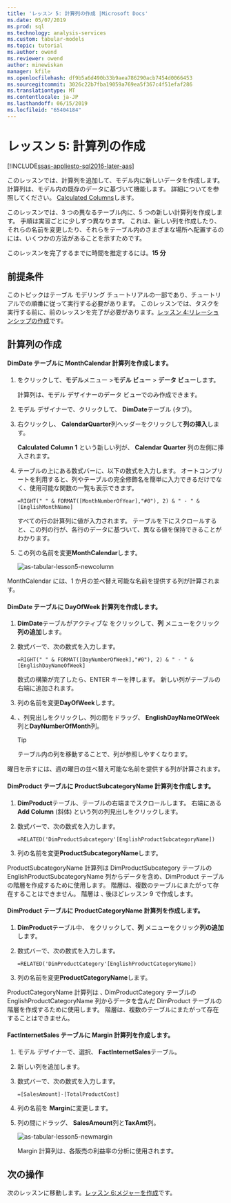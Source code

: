 ```yaml
---
title: 'レッスン 5: 計算列の作成 |Microsoft Docs'
ms.date: 05/07/2019
ms.prod: sql
ms.technology: analysis-services
ms.custom: tabular-models
ms.topic: tutorial
ms.author: owend
ms.reviewer: owend
author: minewiskan
manager: kfile
ms.openlocfilehash: df9b5a6d490b33b9aea786290acb7454d0066453
ms.sourcegitcommit: 3026c22b7fba19059a769ea5f367c4f51efaf286
ms.translationtype: MT
ms.contentlocale: ja-JP
ms.lasthandoff: 06/15/2019
ms.locfileid: "65404184"
---
```

# <a name="lesson-5-create-calculated-columns"></a>レッスン 5: 計算列の作成
[!INCLUDE[ssas-appliesto-sql2016-later-aas](../../includes/ssas-appliesto-sql2016-later-aas.md)]

このレッスンでは、計算列を追加して、モデル内に新しいデータを作成します。 計算列は、モデル内の既存のデータに基づいて機能します。 詳細についてを参照してください。 [Calculated Columns](../tabular-models/ssas-calculated-columns.md)します。  
  
このレッスンでは、3 つの異なるテーブル内に、5 つの新しい計算列を作成します。 手順は実習ごとに少しずつ異なります。 これは、新しい列を作成したり、それらの名前を変更したり、それらをテーブル内のさまざまな場所へ配置するのには、いくつかの方法があることを示すためです。  
  
このレッスンを完了するまでに時間を推定するには。**15 分**  
  
## <a name="prerequisites"></a>前提条件  
このトピックはテーブル モデリング チュートリアルの一部であり、チュートリアルでの順番に従って実行する必要があります。 このレッスンでは、タスクを実行する前に、前のレッスンを完了が必要があります。[レッスン 4:リレーションシップの作成](lesson-4-create-relationships.md)です。 
  
## <a name="create-calculated-columns"></a>計算列の作成  
  
#### <a name="create-a-monthcalendar-calculated-column-in-the-dimdate-table"></a>DimDate テーブルに MonthCalendar 計算列を作成します。  
  
1.  をクリックして、**モデル**メニュー >**モデル ビュー** > **データ ビュー**します。  
  
    計算列は、モデル デザイナーのデータ ビューでのみ作成できます。  
  
2.  モデル デザイナーで、クリックして、 **DimDate**テーブル (タブ)。  
  
3.  右クリックし、 **CalendarQuarter**列ヘッダーをクリックして**列の挿入**します。  
  
    **Calculated Column 1** という新しい列が、 **Calendar Quarter** 列の左側に挿入されます。  
  
4.  テーブルの上にある数式バーに、以下の数式を入力します。 オートコンプリートを利用すると、列やテーブルの完全修飾名を簡単に入力できるだけでなく、使用可能な関数の一覧も表示できます。  
  
    ```  
    =RIGHT(" " & FORMAT([MonthNumberOfYear],"#0"), 2) & " - " & [EnglishMonthName]  
    ``` 
  
    すべての行の計算列に値が入力されます。 テーブルを下にスクロールすると、この列の行が、各行のデータに基づいて、異なる値を保持できることがわかります。    
  
5.  この列の名前を変更**MonthCalendar**します。 

    ![as-tabular-lesson5-newcolumn](media/as-tabular-lesson5-newcolumn.png) 
  
MonthCalendar には、1 か月の並べ替え可能な名前を提供する列が計算されます。  
  
#### <a name="create-a-dayofweek-calculated-column-in-the-dimdate-table"></a>DimDate テーブルに DayOfWeek 計算列を作成します。  
  
1.  **DimDate**テーブルがアクティブな をクリックして、**列** メニューをクリック**列の追加**します。  
  
2.  数式バーで、次の数式を入力します。  
    
    ```
    =RIGHT(" " & FORMAT([DayNumberOfWeek],"#0"), 2) & " - " & [EnglishDayNameOfWeek]  
    ```
    
    数式の構築が完了したら、ENTER キーを押します。 新しい列がテーブルの右端に追加されます。  
  
3.  列の名前を変更**DayOfWeek**します。  
  
4.  、列見出しをクリックし、列の間をドラッグ、 **EnglishDayNameOfWeek**列と**DayNumberOfMonth**列。  
  
    > [!TIP]  
    > テーブル内の列を移動することで、列が参照しやすくなります。  
  
曜日を示すには、週の曜日の並べ替え可能な名前を提供する列が計算されます。  
  
#### <a name="create-a-productsubcategoryname-calculated-column-in-the-dimproduct-table"></a>DimProduct テーブルに ProductSubcategoryName 計算列を作成します。  
  
  
1.  **DimProduct**テーブル、テーブルの右端までスクロールします。 右端にある **Add Column** (斜体) という列の列見出しをクリックします。  
  
2.  数式バーで、次の数式を入力します。  
    
    ```
    =RELATED('DimProductSubcategory'[EnglishProductSubcategoryName])  
    ```
  
3.  列の名前を変更**ProductSubcategoryName**します。  
  
ProductSubcategoryName 計算列は DimProductSubcategory テーブルの EnglishProductSubcategoryName 列からデータを含め、DimProduct テーブルの階層を作成するために使用します。 階層は、複数のテーブルにまたがって存在することはできません。 階層は ､ 後ほどレッスン 9 で作成します。  
  
#### <a name="create-a-productcategoryname-calculated-column-in-the-dimproduct-table"></a>DimProduct テーブルに ProductCategoryName 計算列を作成します。  
  
1.  **DimProduct**テーブル中、 をクリックして、**列** メニューをクリック**列の追加**します。  
  
2.  数式バーで、次の数式を入力します。  
  
    ```
    =RELATED('DimProductCategory'[EnglishProductCategoryName]) 
    ```
    
3.  列の名前を変更**ProductCategoryName**します。  
  
ProductCategoryName 計算列は ､ DimProductCategory テーブルの EnglishProductCategoryName 列からデータを含んだ DimProduct テーブルの階層を作成するために使用します。 階層は、複数のテーブルにまたがって存在することはできません。  
  
#### <a name="create-a-margin-calculated-column-in-the-factinternetsales-table"></a>FactInternetSales テーブルに Margin 計算列を作成します。  
  
1.  モデル デザイナーで、選択、 **FactInternetSales**テーブル。  
  
2.  新しい列を追加します。  
  
3.  数式バーで、次の数式を入力します。  
  
    ```
    =[SalesAmount]-[TotalProductCost]
    ``` 

4.  列の名前を **Margin**に変更します。  
  
5.  列の間にドラッグ、 **SalesAmount**列と**TaxAmt**列。 
 
      ![as-tabular-lesson5-newmargin](media/as-tabular-lesson5-newmargin.png)
      
    Margin 計算列は、各販売の利益率の分析に使用されます。  
  
## <a name="whats-next"></a>次の操作
次のレッスンに移動します。[レッスン 6:メジャーを作成](lesson-6-create-measures.md)です。
  
  
  
